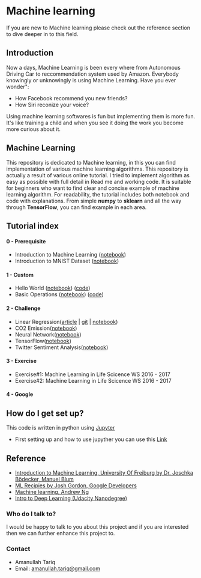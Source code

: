 # Machine learning
If you are new to Machine learning please check out the reference section to dive deeper in to this field.

## Introduction
Now a days, Machine Learning is been every where from Autonomous Driving Car to reccommendation system used by Amazon. Everybody knowingly or unknowingly is using Machine Learning. Have you ever wonder":
- How Facebook recommend you new friends? 
- How Siri reconize your voice?

Using machine learning softwares is fun but implementing them is more fun. It's like training a child and when you see it doing the work you become more curious about it.

## Machine Learning 
This repository is dedicated to Machine learning, in this you can find implementation of various machine learning algorithms. This repository is actually a result of various online tutorial. I tried to implement algorithm as easy as possible with full detail in Read me and working code.
It is suitable for beginners who want to find clear and concise example of machine learning algorithm. For readability, the tutorial includes both notebook and code with explanations.
From simple **numpy** to **sklearn** and all the way through **TensorFlow**, you can find example in each area. 
 
## Tutorial index

#### 0 - Prerequisite
- Introduction to Machine Learning ([notebook](https://github.com/aymericdamien/TensorFlow-Examples/blob/master/notebooks/0_Prerequisite/ml_introduction.ipynb))
- Introduction to MNIST Dataset ([notebook](https://github.com/amanullahtariq/MLAlgorithm/blob/master/Custom/MNIST/beginner.ipynb))

#### 1 - Custom
- Hello World ([notebook](https://github.com/aymericdamien/TensorFlow-Examples/blob/master/notebooks/1_Introduction/helloworld.ipynb)) ([code](https://github.com/aymericdamien/TensorFlow-Examples/blob/master/examples/1_Introduction/helloworld.py))
- Basic Operations ([notebook](https://github.com/aymericdamien/TensorFlow-Examples/blob/master/notebooks/1_Introduction/basic_operations.ipynb)) ([code](https://github.com/aymericdamien/TensorFlow-Examples/blob/master/examples/1_Introduction/basic_operations.py))

#### 2 - Challenge
- Linear Regression([article](http://amanullahtariq.com/applying_linear_regression/) | [git](https://github.com/amanullahtariq/MLAlgorithm/tree/master/Challenge/LinearRegression) | [notebook](https://github.com/amanullahtariq/MLAlgorithm/blob/master/Challenge/LinearRegression/Challenge.ipynb))
- CO2 Emission([notebook]())
- Neural Network([notebook]())
- TensorFlow([notebook]())
- Twitter Sentiment Analysis([notebook]())

#### 3 - Exercise
- Exercise#1: Machine Learning in Life Scicence WS 2016 - 2017
- Exercise#2: Machine Learning in Life Scicence WS 2016 - 2017

#### 4 - Google

## How do I get set up? ##
This code is written in python using [Jupyter](http://jupyter.org/install.html)
* First setting up and  how to use jupyther you can use this [Link](https://www.youtube.com/watch?v=IsXXlYVBt1M)

## Reference ##
* [Introduction to Machine Learning, University Of Freiburg by Dr. Joschka Bödecker, Manuel Blum](http://ml.informatik.uni-freiburg.de/teaching/ss15/ml)
* [ML Recipies by Josh Gordon, Google Developers](https://www.youtube.com/watch?v=cKxRvEZd3Mw)
* [Machine learning, Andrew Ng](https://www.coursera.org/learn/machine-learning)
* [Intro to Deep Learning (Udacity Nanodegree)](https://www.youtube.com/playlist?list=PL2-dafEMk2A7YdKv4XfKpfbTH5z6rEEj3)


### Who do I talk to? ###
I would be happy to talk to you about this project and if you are interested then we can further enhance this project to.

### Contact ##
* Amanullah Tariq 
* Email: amanullah.tariq@gmail.com
